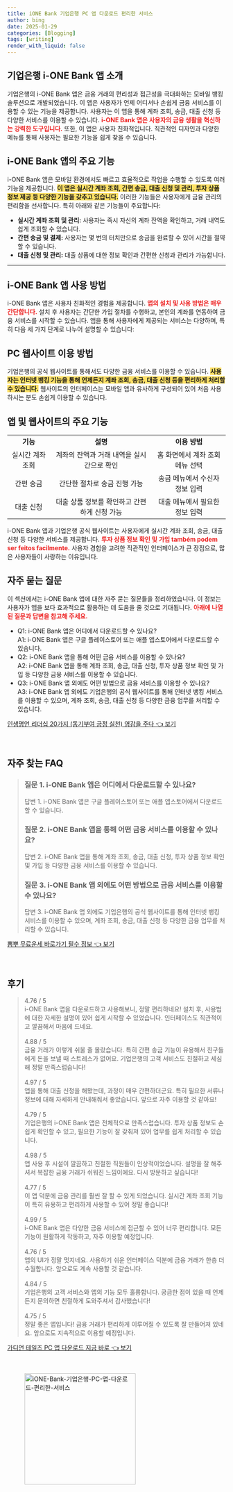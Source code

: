 ```yaml
---
title: iONE Bank 기업은행 PC 앱 다운로드 편리한 서비스
author: bing
date: 2025-01-29
categories: [Blogging]
tags: [writing]
render_with_liquid: false
---
```



<h2 id='기업은행-i-ONE-Bank-앱-소개'>기업은행 i-ONE Bank 앱 소개</h2>

<p>기업은행의 i-ONE Bank 앱은 금융 거래의 편리성과 접근성을 극대화하는 모바일 뱅킹 솔루션으로 개발되었습니다. 이 앱은 사용자가 언제 어디서나 손쉽게 금융 서비스를 이용할 수 있는 기능을 제공합니다. 사용자는 이 앱을 통해 계좌 조회, 송금, 대출 신청 등 다양한 서비스를 이용할 수 있습니다. <b><span style="color: #ee2323;">i-ONE Bank 앱은 사용자의 금융 생활을 혁신하는 강력한 도구입니다.</span></b> 또한, 이 앱은 사용자 친화적입니다. 직관적인 디자인과 다양한 메뉴를 통해 사용자는 필요한 기능을 쉽게 찾을 수 있습니다.</p>

<h2 id='i-ONE-Bank-앱의-주요-기능'>i-ONE Bank 앱의 주요 기능</h2>

<p>i-ONE Bank 앱은 모바일 환경에서도 빠르고 효율적으로 작업을 수행할 수 있도록 여러 기능을 제공합니다. <b><span style="background-color: #ffe066;">이 앱은 실시간 계좌 조회, 간편 송금, 대출 신청 및 관리, 투자 상품 정보 제공 등 다양한 기능을 갖추고 있습니다.</span></b> 이러한 기능들은 사용자에게 금융 관리의 편리함을 선사합니다. 특히 아래와 같은 기능들이 주요합니다:</p>

<ul>
    <li><b>실시간 계좌 조회 및 관리:</b> 사용자는 즉시 자신의 계좌 잔액을 확인하고, 거래 내역도 쉽게 조회할 수 있습니다.</li>
    <li><b>간편 송금 및 결제:</b> 사용자는 몇 번의 터치만으로 송금을 완료할 수 있어 시간을 절약할 수 있습니다.</li>
    <li><b>대출 신청 및 관리:</b> 대출 상품에 대한 정보 확인과 간편한 신청과 관리가 가능합니다.</li>
</ul>

<hr />

<h2 id='i-ONE-Bank-앱-사용-방법'>i-ONE Bank 앱 사용 방법</h2>

<p>i-ONE Bank 앱은 사용자 친화적인 경험을 제공합니다. <b><span style="color: #ee2323;">앱의 설치 및 사용 방법은 매우 간단합니다.</span></b> 설치 후 사용자는 간단한 가입 절차를 수행하고, 본인의 계좌를 연동하여 금융 서비스를 시작할 수 있습니다. 앱을 통해 사용자에게 제공되는 서비스는 다양하며, 특히 다음 세 가지 단계로 나누어 설명할 수 있습니다:</p>

<h2 id='PC-웹사이트-이용-방법'>PC 웹사이트 이용 방법</h2>

<p>기업은행의 공식 웹사이트를 통해서도 다양한 금융 서비스를 이용할 수 있습니다. <b><span style="background-color: #ffe066;">사용자는 인터넷 뱅킹 기능을 통해 언제든지 계좌 조회, 송금, 대출 신청 등을 편리하게 처리할 수 있습니다.</span></b> 웹사이트의 인터페이스는 모바일 앱과 유사하게 구성되어 있어 처음 사용하시는 분도 손쉽게 이용할 수 있습니다.</p>

<h2 id='앱-및-웹사이트의-주요-기능'>앱 및 웹사이트의 주요 기능</h2>

<table>
    <tr>
        <td style="text-align: center; height: 17px;"><b>기능</b></td>
        <td style="text-align: center; height: 17px;"><b>설명</b></td>
        <td style="text-align: center; height: 17px;"><b>이용 방법</b></td>
    </tr>
    <tr>
        <td style="text-align: center; height: 17px;">실시간 계좌 조회</td>
        <td style="text-align: center; height: 17px;">계좌의 잔액과 거래 내역을 실시간으로 확인</td>
        <td style="text-align: center; height: 17px;">홈 화면에서 계좌 조회 메뉴 선택</td>
    </tr>
    <tr>
        <td style="text-align: center; height: 17px;">간편 송금</td>
        <td style="text-align: center; height: 17px;">간단한 절차로 송금 진행 가능</td>
        <td style="text-align: center; height: 17px;">송금 메뉴에서 수신자 정보 입력</td>
    </tr>
    <tr>
        <td style="text-align: center; height: 17px;">대출 신청</td>
        <td style="text-align: center; height: 17px;">대출 상품 정보를 확인하고 간편하게 신청 가능</td>
        <td style="text-align: center; height: 17px;">대출 메뉴에서 필요한 정보 입력</td>
    </tr>
</table>

<p>i-ONE Bank 앱과 기업은행 공식 웹사이트는 사용자에게 실시간 계좌 조회, 송금, 대출 신청 등 다양한 서비스를 제공합니다. <b><span style="color: #ee2323;">투자 상품 정보 확인 및 가입 também podem ser feitos facilmente.</span></b> 사용자 경험을 고려한 직관적인 인터페이스가 큰 장점으로, 많은 사용자들이 사랑하는 이유입니다.</p>

<h2 id='자주-묻는-질문'>자주 묻는 질문</h2>

<p>이 섹션에서는 i-ONE Bank 앱에 대한 자주 묻는 질문들을 정리하였습니다. 이 정보는 사용자가 앱을 보다 효과적으로 활용하는 데 도움을 줄 것으로 기대됩니다. <b><span style="color: #ee2323;">아래에 나열된 질문과 답변을 참고해 주세요.</span></b></p>

<ul>
    <li>Q1: i-ONE Bank 앱은 어디에서 다운로드할 수 있나요?<br>A1: i-ONE Bank 앱은 구글 플레이스토어 또는 애플 앱스토어에서 다운로드할 수 있습니다.</li>
    <li>Q2: i-ONE Bank 앱을 통해 어떤 금융 서비스를 이용할 수 있나요?<br>A2: i-ONE Bank 앱을 통해 계좌 조회, 송금, 대출 신청, 투자 상품 정보 확인 및 가입 등 다양한 금융 서비스를 이용할 수 있습니다.</li>
    <li>Q3: i-ONE Bank 앱 외에도 어떤 방법으로 금융 서비스를 이용할 수 있나요?<br>A3: i-ONE Bank 앱 외에도 기업은행의 공식 웹사이트를 통해 인터넷 뱅킹 서비스를 이용할 수 있으며, 계좌 조회, 송금, 대출 신청 등 다양한 금융 업무를 처리할 수 있습니다.</li>
</ul>


<p><a class="click-button" title="인생명언 리더십 20가지 (동기부여 긍정 실천) 영감을 주다" href="https://24nara.github.io/posts/%EC%9D%B8%EC%83%9D%EB%AA%85%EC%96%B8-%EB%A6%AC%EB%8D%94%EC%8B%AD-20%EA%B0%80%EC%A7%80-(%EB%8F%99%EA%B8%B0%EB%B6%80%EC%97%AC-%EA%B8%8D%EC%A0%95-%EC%8B%A4%EC%B2%9C)-%EC%98%81%EA%B0%90%EC%9D%84-%EC%A3%BC%EB%8B%A4/" rel="dofollow">인생명언 리더십 20가지 (동기부여 긍정 실천) 영감을 주다 👈 보기</a></p><br>
<h2 id='자주_찾는_FAQ'>자주 찾는 FAQ</h2>
<div itemscope="" itemtype="https://schema.org/FAQPage"> 
<blockquote> 
<div itemscope="" itemprop="mainEntity" itemtype="https://schema.org/Question"> 
<h3 itemprop="name">질문 1. i-ONE Bank 앱은 어디에서 다운로드할 수 있나요?</h3> 
<div itemscope="" itemprop="acceptedAnswer" itemtype="https://schema.org/Answer"> 
<span itemprop="text"> 
<p>답변 1. i-ONE Bank 앱은 구글 플레이스토어 또는 애플 앱스토어에서 다운로드할 수 있습니다.</p> 
</span> 
</div> 
</div> 
<div itemscope="" itemprop="mainEntity" itemtype="https://schema.org/Question"> 
<h3 itemprop="name">질문 2. i-ONE Bank 앱을 통해 어떤 금융 서비스를 이용할 수 있나요?</h3> 
<div itemscope="" itemprop="acceptedAnswer" itemtype="https://schema.org/Answer"> 
<span itemprop="text"> 
<p>답변 2. i-ONE Bank 앱을 통해 계좌 조회, 송금, 대출 신청, 투자 상품 정보 확인 및 가입 등 다양한 금융 서비스를 이용할 수 있습니다.</p> 
</span> 
</div> 
</div> 
<div itemscope="" itemprop="mainEntity" itemtype="https://schema.org/Question"> 
<h3 itemprop="name">질문 3. i-ONE Bank 앱 외에도 어떤 방법으로 금융 서비스를 이용할 수 있나요?</h3> 
<div itemscope="" itemprop="acceptedAnswer" itemtype="https://schema.org/Answer"> 
<span itemprop="text"> 
<p>답변 3. i-ONE Bank 앱 외에도 기업은행의 공식 웹사이트를 통해 인터넷 뱅킹 서비스를 이용할 수 있으며, 계좌 조회, 송금, 대출 신청 등 다양한 금융 업무를 처리할 수 있습니다.</p> 
</span> 
</div> 
</div> 
</blockquote> 
</div>
<p><a class="click-button" title="뽐뿌 무료운세 바로가기 필수 정보" href="https://24nara.github.io/posts/%EB%BD%90%EB%BF%8C-%EB%AC%B4%EB%A3%8C%EC%9A%B4%EC%84%B8-%EB%B0%94%EB%A1%9C%EA%B0%80%EA%B8%B0-%ED%95%84%EC%88%98-%EC%A0%95%EB%B3%B4/" rel="dofollow">뽐뿌 무료운세 바로가기 필수 정보 👈 보기</a></p><br>
<h2 id='후기'>후기</h2>
<div itemscope itemtype="https://schema.org/Product">
  <blockquote>
  <div itemprop="review" itemscope itemtype="https://schema.org/Review">
      <div itemprop="reviewRating" itemscope itemtype="https://schema.org/Rating"> <span itemprop="ratingValue">4.76</span> / <span itemprop="bestRating">5</span> </div>
      <span itemprop="reviewBody">i-ONE Bank 앱을 다운로드하고 사용해보니, 정말 편리하네요! 설치 후, 사용법에 대한 자세한 설명이 있어 쉽게 시작할 수 있었습니다. 인터페이스도 직관적이고 깔끔해서 마음에 드네요.</span>
  </div>
  <br>
  <div itemprop="review" itemscope itemtype="https://schema.org/Review">
      <div itemprop="reviewRating" itemscope itemtype="https://schema.org/Rating"> <span itemprop="ratingValue">4.88</span> / <span itemprop="bestRating">5</span> </div>
      <span itemprop="reviewBody">금융 거래가 이렇게 쉬울 줄 몰랐습니다. 특히 간편 송금 기능이 유용해서 친구들에게 돈을 보낼 때 스트레스가 없어요. 기업은행의 고객 서비스도 친절하고 세심해 정말 만족스럽습니다!</span>
  </div>
  <br>
  <div itemprop="review" itemscope itemtype="https://schema.org/Review">
      <div itemprop="reviewRating" itemscope itemtype="https://schema.org/Rating"> <span itemprop="ratingValue">4.97</span> / <span itemprop="bestRating">5</span> </div>
      <span itemprop="reviewBody">앱을 통해 대출 신청을 해봤는데, 과정이 매우 간편하더군요. 특히 필요한 서류나 정보에 대해 자세하게 안내해줘서 좋았습니다. 앞으로 자주 이용할 것 같아요!</span>
  </div>
  <br>
  <div itemprop="review" itemscope itemtype="https://schema.org/Review">
      <div itemprop="reviewRating" itemscope itemtype="https://schema.org/Rating"> <span itemprop="ratingValue">4.79</span> / <span itemprop="bestRating">5</span> </div>
      <span itemprop="reviewBody">기업은행의 i-ONE Bank 앱은 전체적으로 만족스럽습니다. 투자 상품 정보도 손쉽게 확인할 수 있고, 필요한 기능이 잘 갖춰져 있어 업무를 쉽게 처리할 수 있습니다.</span>
  </div>
  <br>
  <div itemprop="review" itemscope itemtype="https://schema.org/Review">
      <div itemprop="reviewRating" itemscope itemtype="https://schema.org/Rating"> <span itemprop="ratingValue">4.98</span> / <span itemprop="bestRating">5</span> </div>
      <span itemprop="reviewBody">앱 사용 후 시설이 깔끔하고 친절한 직원들이 인상적이었습니다. 설명을 잘 해주셔서 복잡한 금융 거래가 쉬워진 느낌이에요. 다시 방문하고 싶습니다!</span>
  </div>
  <br>
  <div itemprop="review" itemscope itemtype="https://schema.org/Review">
      <div itemprop="reviewRating" itemscope itemtype="https://schema.org/Rating"> <span itemprop="ratingValue">4.77</span> / <span itemprop="bestRating">5</span> </div>
      <span itemprop="reviewBody">이 앱 덕분에 금융 관리를 훨씬 잘 할 수 있게 되었습니다. 실시간 계좌 조회 기능이 특히 유용하고 편리하게 사용할 수 있어 정말 좋습니다!</span>
  </div>
  <br>
  <div itemprop="review" itemscope itemtype="https://schema.org/Review">
      <div itemprop="reviewRating" itemscope itemtype="https://schema.org/Rating"> <span itemprop="ratingValue">4.99</span> / <span itemprop="bestRating">5</span> </div>
      <span itemprop="reviewBody">i-ONE Bank 앱은 다양한 금융 서비스에 접근할 수 있어 너무 편리합니다. 모든 기능이 원활하게 작동하고, 자주 이용할 예정입니다.</span>
  </div>
  <br>
  <div itemprop="review" itemscope itemtype="https://schema.org/Review">
      <div itemprop="reviewRating" itemscope itemtype="https://schema.org/Rating"> <span itemprop="ratingValue">4.76</span> / <span itemprop="bestRating">5</span> </div>
      <span itemprop="reviewBody">앱의 UI가 정말 멋지네요. 사용하기 쉬운 인터페이스 덕분에 금융 거래가 한층 더 수월합니다. 앞으로도 계속 사용할 것 같습니다.</span>
  </div>
  <br>
  <div itemprop="review" itemscope itemtype="https://schema.org/Review">
      <div itemprop="reviewRating" itemscope itemtype="https://schema.org/Rating"> <span itemprop="ratingValue">4.84</span> / <span itemprop="bestRating">5</span> </div>
      <span itemprop="reviewBody">기업은행의 고객 서비스와 앱의 기능 모두 훌륭합니다. 궁금한 점이 있을 때 언제든지 문의하면 친절하게 도와주셔서 감사했습니다!</span>
  </div>
  <br>
  <div itemprop="review" itemscope itemtype="https://schema.org/Review">
      <div itemprop="reviewRating" itemscope itemtype="https://schema.org/Rating"> <span itemprop="ratingValue">4.75</span> / <span itemprop="bestRating">5</span> </div>
      <span itemprop="reviewBody">정말 좋은 앱입니다! 금융 거래가 편리하게 이루어질 수 있도록 잘 만들어져 있네요. 앞으로도 지속적으로 이용할 예정입니다.</span>
  </div>
  </blockquote>
</div>
<p><a class="click-button" title="가디언 테일즈 PC 앱 다운로드 지금 바로" href="https://24nara.github.io/posts/%EA%B0%80%EB%94%94%EC%96%B8-%ED%85%8C%EC%9D%BC%EC%A6%88-PC-%EC%95%B1-%EB%8B%A4%EC%9A%B4%EB%A1%9C%EB%93%9C-%EC%A7%80%EA%B8%88-%EB%B0%94%EB%A1%9C/" rel="dofollow">가디언 테일즈 PC 앱 다운로드 지금 바로 👈 보기</a></p><br>
<figure class="image"><img src="https://24nara.github.io/assets/img/thumbnail/iONE-Bank-기업은행-PC-앱-다운로드-편리한-서비스.webp" alt="iONE-Bank-기업은행-PC-앱-다운로드-편리한-서비스" width="256" height="256"></figure>